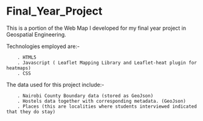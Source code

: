 # Final_Year_Project
This is a portion of the Web Map I developed for my final year project in Geospatial Engineering.

Technologies employed are:-

		. HTML5
		. Javascript ( Leaflet Mapping Library and Leaflet-heat plugin for heatmaps)
		. CSS 
The data used for this project include:-

		. Nairobi County Boundary data (stored as GeoJson)
		. Hostels data together with corresponding metadata. (GeoJson)
		. Places (this are localities where students interviewed indicated that they do stay)


